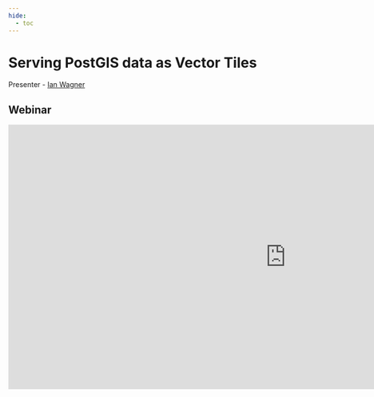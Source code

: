 ```yaml
---
hide:
  - toc
---
```

# Serving PostGIS data as Vector Tiles


Presenter - [Ian Wagner](https://www.linkedin.com/in/ian-w-wagner/)

## Webinar

<iframe  width="1110" height="530" src="https://www.youtube.com/embed/FpyEld_CImo?si=yGZ0lW-Mw3sfDtb4" title="YouTube video player" frameborder="0" allow="accelerometer; autoplay; clipboard-write; encrypted-media; gyroscope; picture-in-picture; web-share" allowfullscreen></iframe>
